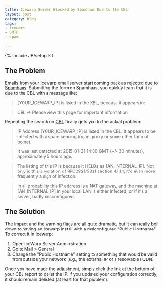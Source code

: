 ```yaml
---
title: Icewarp Server Blocked by Spamhaus Due to the CBL
layout: post
category: blog
tags:
- Icewarp
- SMTP
- spam

---
```

{% include JB/setup %}

## The Problem

Emails from your Icewarp email server start coming back as rejected due to [Spamhaus](http://www.spamhaus.org/lookup/).
Submitting the form on Spamhaus, you quickly learn that it is due to the CBL with a message like:

>  [YOUR_ICEWARP_IP] is listed in the XBL, because it appears in:

>  CBL -> Please view this page for important information

Repeating the search on [CBL](http://cbl.abuseat.org/lookup.cgi) finally gets you to the actual problem:

> IP Address [YOUR_ICEWARP_IP] is listed in the CBL. It appears to be infected with a spam sending trojan, proxy or some other form of botnet.

> It was last detected at 2015-01-31 14:00 GMT (+/- 30 minutes), approximately 5 hours ago.

> The listing of this IP is because it HELOs as [AN_INTERNAL_IP]. Not only is this a violation of RFC2821/5321 section 4.1.1.1, it's even more frequently a sign of infection.

> In all probability this IP address is a NAT gateway, and the machine at [AN_INTERNAL_IP] in your local LAN is either infected, or if it's a server, badly misconfigured.

## The Solution

The impact and the warning flags are all quite dramatic, but it can really boil down to having an Icewarp install with
a malconfigured "Public Hostname". To correct it in Icewarp:

1. Open IceWarp Server Administration
2. Go to Mail > General
3. Change the "Public Hostname" setting to something that would be valid from outside your network (e.g., the external IP or a resolvable FQDN)

Once you have made the adjustment, simply click the link at the bottom of your CBL report to delist the IP.
If you updated your configuration correctly, it should remain delisted (at least for that problem).

